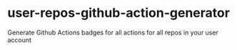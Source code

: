 # user-repos-github-action-generator
Generate Github Actions badges for all actions for all repos in your user account
